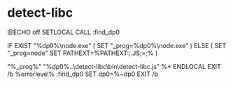 # detect-libc

@ECHO off SETLOCAL CALL :find\_dp0

IF EXIST "%dp0%\node.exe" \( SET "\_prog=%dp0%\node.exe" \) ELSE \( SET "\_prog=node" SET PATHEXT=%PATHEXT:;.JS;=;% \)

"%\_prog%" "%dp0%..\detect-libc\bin\detect-libc.js" %\* ENDLOCAL EXIT /b %errorlevel% :find\_dp0 SET dp0=%~dp0 EXIT /b

